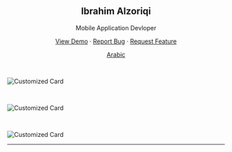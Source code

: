 <p align="center">
 <h2 align="center">Ibrahim Alzoriqi</h2>
 <p align="center">Mobile Application Devloper</p>
</p>

  <p align="center">
    <a href="#demo">View Demo</a>
    ·
    <a href="https://github.com/IAlzoriqi/IAlzoriqi/issues/new/choose">Report Bug</a>
    ·
    <a href="https://github.com/IAlzoriqi/IAlzoriqi/issues/new/choose">Request Feature</a>
  </p>
  <p align="center">
    <a href="/docs/readme_ar.md">Arabic </a>
  </p>
</p>



</br>

![Customized Card](https://github-readme-stats.vercel.app/api/pin?username=IAlzoriqi&repo=IAlzoriqi.github.io)

</br>

![Customized Card](https://github-readme-stats.vercel.app/api/pin?username=IAlzoriqi&repo=CivilStatusSystemNew)

</br>

![Customized Card](https://github-readme-stats.vercel.app/api/pin?username=IAlzoriqi&repo=libraryManagement)

---

<!--
<a href="https://github.com/IAlzoriqi/CivilStatusSystemNew">
  <img
    align="center"
    src="https://github-readme-stats.vercel.app/api/pin/?username=IAlzoriqi&repo=CivilStatusSystemNew"
  />
</a>

</br>
</br>

<a href="https://github.com/IAlzoriqi/libraryManagement ">
  <img
    align="center"
    src="https://github-readme-stats.vercel.app/api/pin/?username=IAlzoriqi&repo=libraryManagement"
  />
</a>

</br>
</br>
<a href="https://github.com/IAlzoriqi/SalesManagementSoftware ">
  <img
    align="center"
    src="https://github-readme-stats.vercel.app/api/pin/?username=IAlzoriqi&repo=SalesManagementSoftware"
  />
</a>

</br>
</br>
<a href="https://github.com/IAlzoriqi/CivilStatusSystemNew">
  <img
    align="center"
    src="https://github-readme-stats.vercel.app/api/pin/?username=IAlzoriqi&repo=c "
  />
</a>
### Quick Tip (Align The Repo Cards) -->
